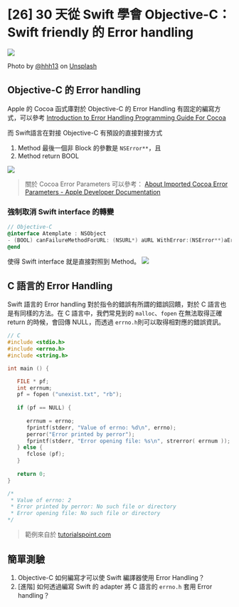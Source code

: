 # [26] 30 天從 Swift 學會 Objective-C：Swift friendly 的 Error handling

![](https://images.unsplash.com/photo-1525785967371-87ba44b3e6cf?ixlib=rb-1.2.1&ixid=eyJhcHBfaWQiOjEyMDd9&auto=format&fit=crop&w=1653&q=80)

Photo by [@hhh13](@hhh13) on [Unsplash](https://unsplash.com/photos/tEMU4lzAL0w)

## Objective-C 的 Error handling
Apple 的 Cocoa 函式庫對於 Objective-C 的 Error Handling 有固定的編寫方式，可以參考 [Introduction to Error Handling Programming Guide For Cocoa](https://developer.apple.com/library/archive/documentation/Cocoa/Conceptual/ErrorHandlingCocoa/ErrorHandling/ErrorHandling.html)

而 Swift語言在對接 Objective-C 有預設的直接對接方式

1. Method 最後一個非 Block 的參數是 `NSError**`，且
2. Method return BOOL

![](https://i.imgur.com/HgqXzpF.png)

> 關於 Cocoa Error Parameters 可以參考：
[About Imported Cocoa Error Parameters - Apple Developer Documentation](https://developer.apple.com/documentation/swift/cocoa_design_patterns/about_imported_cocoa_error_parameters)

### 強制取消 Swift interface 的轉變

```objectivec
// Objective-C
@interface Atemplate : NSObject
- (BOOL) canFailureMethodForURL: (NSURL*) aURL WithError:(NSError**)aError NS_SWIFT_NOTHROW;
@end
```
使得 Swift interface 就是直接對照到 Method。
![](https://i.imgur.com/xV28Kv2.png)

## C 語言的 Error Handling

Swift 語言的 Error handling 對於指令的錯誤有所謂的錯誤回饋，對於 C 語言也是有同樣的方法。在 C 語言中，我們常見到的 `malloc`、`fopen` 在無法取得正確 return 的時候，會回傳 NULL，而透過 `errno.h`則可以取得相對應的錯誤資訊。

```c
// C
#include <stdio.h>
#include <errno.h>
#include <string.h>

int main () {

   FILE * pf;
   int errnum;
   pf = fopen ("unexist.txt", "rb");
	
   if (pf == NULL) {
   
      errnum = errno;
      fprintf(stderr, "Value of errno: %d\n", errno);
      perror("Error printed by perror");
      fprintf(stderr, "Error opening file: %s\n", strerror( errnum ));
   } else {
      fclose (pf);
   }
   
   return 0;
}

/*
 * Value of errno: 2
 * Error printed by perror: No such file or directory
 * Error opening file: No such file or directory
*/
```

> 範例來自於 [tutorialspoint.com](https://www.tutorialspoint.com/cprogramming/c_error_handling.htm)



## 簡單測驗
1. Objective-C 如何編寫才可以使 Swift 編譯器使用 Error Handling？
2. [進階] 如何透過編寫 Swift 的 adapter 將 C 語言的 `errno.h` 套用 Error handling？
